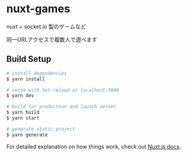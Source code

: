 # nuxt-games

nuxt + socket.io 製のゲームなど

同一URLアクセスで複数人で遊べます

## Build Setup

```bash
# install dependencies
$ yarn install

# serve with hot reload at localhost:3000
$ yarn dev

# build for production and launch server
$ yarn build
$ yarn start

# generate static project
$ yarn generate
```

For detailed explanation on how things work, check out [Nuxt.js docs](https://nuxtjs.org).
